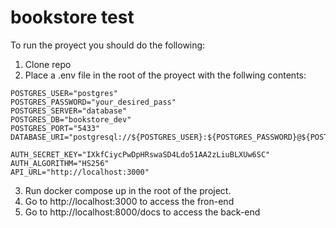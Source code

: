 # bookstore test

To run the proyect you should do the following:

1. Clone repo
2. Place a .env file in the root of the proyect with the follwing contents:

```
POSTGRES_USER="postgres"
POSTGRES_PASSWORD="your_desired_pass"
POSTGRES_SERVER="database"
POSTGRES_DB="bookstore_dev"
POSTGRES_PORT="5433"
DATABASE_URI="postgresql://${POSTGRES_USER}:${POSTGRES_PASSWORD}@${POSTGRES_SERVER}:${POSTGRES_PORT}/${POSTGRES_DB}"

AUTH_SECRET_KEY="IXkfCiycPwDpHRswaSD4Ldo51AA2zLiuBLXUw6SC"
AUTH_ALGORITHM="HS256"
API_URL="http://localhost:3000"
```

3. Run docker compose up in the root of the project.
4. Go to http://localhost:3000 to access the fron-end
5. Go to http://localhost:8000/docs to access the back-end
